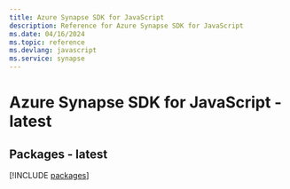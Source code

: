 ```yaml
---
title: Azure Synapse SDK for JavaScript
description: Reference for Azure Synapse SDK for JavaScript
ms.date: 04/16/2024
ms.topic: reference
ms.devlang: javascript
ms.service: synapse
---
```

# Azure Synapse SDK for JavaScript - latest
## Packages - latest
[!INCLUDE [packages](synapse-index.md)]